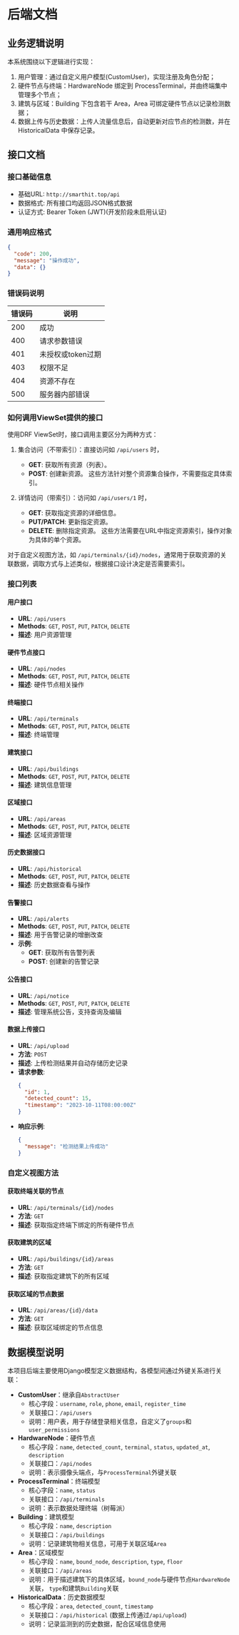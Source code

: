 # 后端文档

## 业务逻辑说明
本系统围绕以下逻辑进行实现：
1. 用户管理：通过自定义用户模型(CustomUser)，实现注册及角色分配；
2. 硬件节点与终端：HardwareNode 绑定到 ProcessTerminal，并由终端集中管理多个节点；
3. 建筑与区域：Building 下包含若干 Area，Area 可绑定硬件节点以记录检测数据；
4. 数据上传与历史数据：上传人流量信息后，自动更新对应节点的检测数，并在 HistoricalData 中保存记录。

## 接口文档

### 接口基础信息
- 基础URL: `http://smarthit.top/api`
- 数据格式: 所有接口均返回JSON格式数据
- 认证方式: Bearer Token (JWT)(开发阶段未启用认证)

### 通用响应格式
```json
{
  "code": 200,       
  "message": "操作成功", 
  "data": {}         
}
```

### 错误码说明
| 错误码 | 说明 |
|-------|------|
| 200 | 成功 |
| 400 | 请求参数错误 |
| 401 | 未授权或token过期 |
| 403 | 权限不足 |
| 404 | 资源不存在 |
| 500 | 服务器内部错误 |

### 如何调用ViewSet提供的接口

使用DRF ViewSet时，接口调用主要区分为两种方式：

1. 集合访问（不带索引）：直接访问如 `/api/users` 时，
   - **GET**: 获取所有资源（列表）。
   - **POST**: 创建新资源。
   这些方法针对整个资源集合操作，不需要指定具体索引。

2. 详情访问（带索引）：访问如 `/api/users/1` 时，
   - **GET**: 获取指定资源的详细信息。
   - **PUT/PATCH**: 更新指定资源。
   - **DELETE**: 删除指定资源。
   这些方法需要在URL中指定资源索引，操作对象为具体的单个资源。

对于自定义视图方法，如 `/api/terminals/{id}/nodes`，通常用于获取资源的关联数据，调取方式与上述类似，根据接口设计决定是否需要索引。

### 接口列表

#### 用户接口
- **URL**: `/api/users`
- **Methods**: `GET`, `POST`, `PUT`, `PATCH`, `DELETE`
- **描述**: 用户资源管理

#### 硬件节点接口
- **URL**: `/api/nodes`
- **Methods**: `GET`, `POST`, `PUT`, `PATCH`, `DELETE`
- **描述**: 硬件节点相关操作

#### 终端接口
- **URL**: `/api/terminals`
- **Methods**: `GET`, `POST`, `PUT`, `PATCH`, `DELETE`
- **描述**: 终端管理

#### 建筑接口
- **URL**: `/api/buildings`
- **Methods**: `GET`, `POST`, `PUT`, `PATCH`, `DELETE`
- **描述**: 建筑信息管理

#### 区域接口
- **URL**: `/api/areas`
- **Methods**: `GET`, `POST`, `PUT`, `PATCH`, `DELETE`
- **描述**: 区域资源管理

#### 历史数据接口
- **URL**: `/api/historical`
- **Methods**: `GET`, `POST`, `PUT`, `PATCH`, `DELETE`
- **描述**: 历史数据查看与操作

#### 告警接口
- **URL**: `/api/alerts`
- **Methods**: `GET`, `POST`, `PUT`, `PATCH`, `DELETE`
- **描述**: 用于告警记录的增删改查
- **示例**:
  - **GET**: 获取所有告警列表
  - **POST**: 创建新的告警记录

#### 公告接口
- **URL**: `/api/notice`
- **Methods**: `GET`, `POST`, `PUT`, `PATCH`, `DELETE`
- **描述**: 管理系统公告，支持查询及编辑

#### 数据上传接口
- **URL**: `/api/upload`
- **方法**: `POST`
- **描述**: 上传检测结果并自动存储历史记录
- **请求参数**:
  ```json
  {
    "id": 1,
    "detected_count": 15,
    "timestamp": "2023-10-11T08:00:00Z"
  }
  ```
- **响应示例**:
  ```json
  {
    "message": "检测结果上传成功"
  }
  ```

### 自定义视图方法

#### 获取终端关联的节点
- **URL**: `/api/terminals/{id}/nodes`
- **方法**: `GET`
- **描述**: 获取指定终端下绑定的所有硬件节点

#### 获取建筑的区域
- **URL**: `/api/buildings/{id}/areas`
- **方法**: `GET`
- **描述**: 获取指定建筑下的所有区域

#### 获取区域的节点数据
- **URL**: `/api/areas/{id}/data`
- **方法**: `GET`
- **描述**: 获取区域绑定的节点信息

## 数据模型说明
本项目后端主要使用Django模型定义数据结构，各模型间通过外键关系进行关联：
- **CustomUser**：继承自`AbstractUser`
  - 核心字段：`username`, `role`, `phone`, `email`, `register_time`
  - 关联接口：`/api/users`
  - 说明：用户表，用于存储登录相关信息，自定义了`groups`和`user_permissions`
- **HardwareNode**：硬件节点
  - 核心字段：`name`, `detected_count`, `terminal`, `status`, `updated_at`, `description`
  - 关联接口：`/api/nodes`
  - 说明：表示摄像头端点，与`ProcessTerminal`外键关联
- **ProcessTerminal**：终端模型
  - 核心字段：`name`, `status`
  - 关联接口：`/api/terminals`
  - 说明：表示数据处理终端（树莓派）
- **Building**：建筑模型
  - 核心字段：`name`, `description`
  - 关联接口：`/api/buildings`
  - 说明：记录建筑物相关信息，可用于关联区域`Area`
- **Area**：区域模型
  - 核心字段：`name`, `bound_node`, `description`, `type`, `floor`
  - 关联接口：`/api/areas`
  - 说明：用于描述建筑下的具体区域，`bound_node`与硬件节点`HardwareNode`关联， `type`和建筑`Building`关联
- **HistoricalData**：历史数据模型
  - 核心字段：`area`, `detected_count`, `timestamp`
  - 关联接口：`/api/historical` (数据上传通过`/api/upload`)
  - 说明：记录监测到的历史数据，配合区域信息使用


